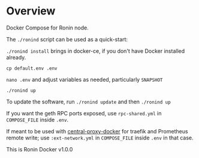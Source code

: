 # Overview

Docker Compose for Ronin node.

The `./ronind` script can be used as a quick-start:

`./ronind install` brings in docker-ce, if you don't have Docker installed already.

`cp default.env .env`

`nano .env` and adjust variables as needed, particularly `SNAPSHOT`

`./ronind up`

To update the software, run `./ronind update` and then `./ronind up`

If you want the geth RPC ports exposed, use `rpc-shared.yml` in `COMPOSE_FILE` inside `.env`.

If meant to be used with [central-proxy-docker](https://github.com/CryptoManufaktur-io/central-proxy-docker) for traefik
and Prometheus remote write; use `:ext-network.yml` in `COMPOSE_FILE` inside `.env` in that case.

This is Ronin Docker v1.0.0
